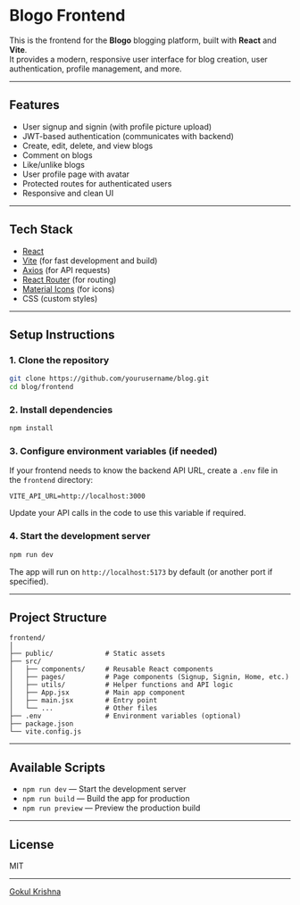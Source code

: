 # Blogo Frontend

This is the frontend for the **Blogo** blogging platform, built with **React** and **Vite**.  
It provides a modern, responsive user interface for blog creation, user authentication, profile management, and more.

---

## Features

- User signup and signin (with profile picture upload)
- JWT-based authentication (communicates with backend)
- Create, edit, delete, and view blogs
- Comment on blogs
- Like/unlike blogs
- User profile page with avatar
- Protected routes for authenticated users
- Responsive and clean UI

---

## Tech Stack

- [React](https://react.dev/)
- [Vite](https://vitejs.dev/) (for fast development and build)
- [Axios](https://axios-http.com/) (for API requests)
- [React Router](https://reactrouter.com/) (for routing)
- [Material Icons](https://fonts.google.com/icons) (for icons)
- CSS (custom styles)

---

## Setup Instructions

### 1. Clone the repository

```bash
git clone https://github.com/yourusername/blog.git
cd blog/frontend
```

### 2. Install dependencies

```bash
npm install
```

### 3. Configure environment variables (if needed)

If your frontend needs to know the backend API URL, create a `.env` file in the `frontend` directory:

```
VITE_API_URL=http://localhost:3000
```

Update your API calls in the code to use this variable if required.

### 4. Start the development server

```bash
npm run dev
```

The app will run on `http://localhost:5173` by default (or another port if specified).

---

## Project Structure

```
frontend/
│
├── public/             # Static assets
├── src/
│   ├── components/     # Reusable React components
│   ├── pages/          # Page components (Signup, Signin, Home, etc.)
│   ├── utils/          # Helper functions and API logic
│   ├── App.jsx         # Main app component
│   ├── main.jsx        # Entry point
│   └── ...             # Other files
├── .env                # Environment variables (optional)
├── package.json
└── vite.config.js
```

---

## Available Scripts

- `npm run dev` — Start the development server
- `npm run build` — Build the app for production
- `npm run preview` — Preview the production build

---

## License

MIT

---

[Gokul Krishna](https://github.com/Gokulrx100)
